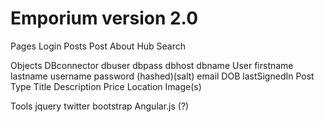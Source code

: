 Emporium version 2.0
====================

Pages 
	Login
	Posts
	Post
	About
	Hub
	Search

Objects
	DBconnector
		dbuser
		dbpass
		dbhost
		dbname
	User
		firstname
		lastname
		username
		password (hashed)(salt)
		email
		DOB
		lastSignedIn
	Post
		Type
		Title
		Description
		Price
		Location
		Image(s)

Tools
	jquery
	twitter bootstrap
	Angular.js (?)